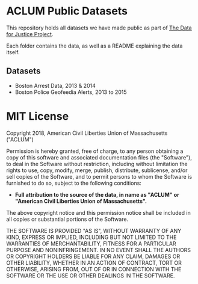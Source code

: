 # ACLUM Public Datasets
This repository holds all datasets we have made public as part of [The Data for Justice Project](https://data.aclum.org/).

Each folder contains the data, as well as a README explaining the data itself.

## Datasets

- Boston Arrest Data, 2013 & 2014
- Boston Police Geofeedia Alerts, 2013 to 2015

# MIT License

Copyright 2018, American Civil Liberties Union of Massachusetts ("ACLUM")

Permission is hereby granted, free of charge, to any person obtaining a copy of this software and associated documentation files (the "Software"), to deal in the Software without restriction, including without limitation the rights to use, copy, modify, merge, publish, distribute, sublicense, and/or sell copies of the Software, and to permit persons to whom the Software is furnished to do so, subject to the following conditions:

- **Full attribution to the source of the data, in name as "ACLUM" or "American Civil Liberties Union of Massachusetts".**

The above copyright notice and this permission notice shall be included in all copies or substantial portions of the Software.

THE SOFTWARE IS PROVIDED "AS IS", WITHOUT WARRANTY OF ANY KIND, EXPRESS OR IMPLIED, INCLUDING BUT NOT LIMITED TO THE WARRANTIES OF MERCHANTABILITY, FITNESS FOR A PARTICULAR PURPOSE AND NONINFRINGEMENT. IN NO EVENT SHALL THE AUTHORS OR COPYRIGHT HOLDERS BE LIABLE FOR ANY CLAIM, DAMAGES OR OTHER LIABILITY, WHETHER IN AN ACTION OF CONTRACT, TORT OR OTHERWISE, ARISING FROM, OUT OF OR IN CONNECTION WITH THE SOFTWARE OR THE USE OR OTHER DEALINGS IN THE SOFTWARE.
